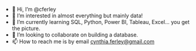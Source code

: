 - 👋 Hi, I’m @cferley
- 👀 I’m interested in almost everything but mainly data!
- 🌱 I’m currently learning SQL, Python, Power BI, Tableau, Excel... you get the picture.
- 💞️ I’m looking to collaborate on building a database. 
- 📫 How to reach me is by email cynthia.ferley@gmail.com

<!---
cferley/cferley is a ✨ special ✨ repository because its `README.md` (this file) appears on your GitHub profile.
You can click the Preview link to take a look at your changes.
--->
